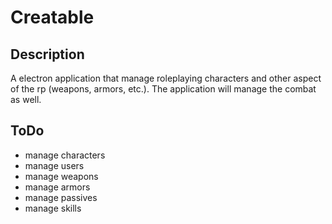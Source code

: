 # Creatable

## Description

A electron application that manage roleplaying characters and other aspect of the rp (weapons, armors, etc.). The application will manage the combat as well.

## ToDo

* manage characters
* manage users
* manage weapons
* manage armors
* manage passives
* manage skills

